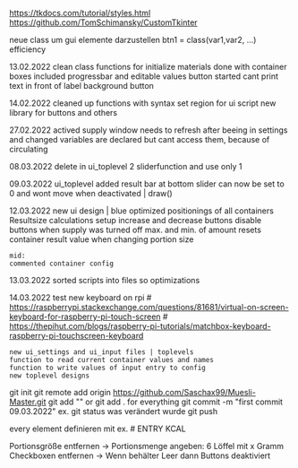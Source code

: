https://tkdocs.com/tutorial/styles.html
https://github.com/TomSchimansky/CustomTkinter

neue class um gui elemente darzustellen
btn1 = class(var1,var2, ...)
efficiency

13.02.2022
    clean class functions for initialize materials
    done with container boxes
        included progressbar
        and editable values
    button started
        cant print text in front of label background button

14.02.2022
    cleaned up functions with syntax
    set region for ui script
    new library for buttons and others

27.02.2022
    actived supply window needs to refresh after beeing in settings and changed
    variables are declared but cant access them, because of circulating

08.03.2022
    delete in ui_toplevel 2 sliderfunction and use only 1

09.03.2022
    ui_toplevel
        added result bar at bottom
        slider can now be set to 0 and wont move when deactivated | draw()

12.03.2022
    new ui design | blue
    optimized positionings of all containers
    Resultsize calculations
        setup increase and decrease buttons
        disable buttons when supply was turned off
        max. and min. of amount
        resets container result value when changing portion size

    mid:
    commented container config

13.03.2022
    sorted scripts into files
    so optimizations

14.03.2022
    test new keyboard on rpi
    # https://raspberrypi.stackexchange.com/questions/81681/virtual-on-screen-keyboard-for-raspberry-pi-touch-screen
    # https://thepihut.com/blogs/raspberry-pi-tutorials/matchbox-keyboard-raspberry-pi-touchscreen-keyboard

    new ui_settings and ui_input files | toplevels
    function to read current container values and names
    function to write values of input entry to config
    new toplevel designs

git init
git remote add origin https://github.com/Saschax99/Muesli-Master.git
git add "" or git add . for everything
git commit -m "first commit 09.03.2022" ex.
git status was verändert wurde
git push

every element definieren mit ex. # ENTRY KCAL

Portionsgröße entfernen -> Portionsmenge angeben: 6 Löffel mit x Gramm
Checkboxen entfernen -> Wenn behälter Leer dann Buttons deaktiviert
